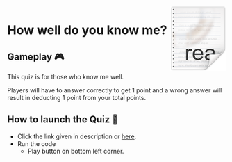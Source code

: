 <img src="icon.png" align="right" />

# How well do you know me?

## Gameplay 🎮
This quiz is for those who know me well.

Players will have to answer correctly to get 1 point and a wrong answer will result in deducting 1 point from your total points.

## How to launch the Quiz 🚀
* Click the link given in description or [here](https://repl.it/@nisargpawade/How-well-do-you-know-me?embed=1&outout=0#index.js 'Link to Quiz').
* Run the code
  * Play button on bottom left corner.
